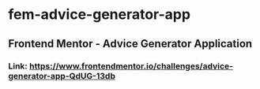 # fem-advice-generator-app

## Frontend Mentor - Advice Generator Application

### Link: https://www.frontendmentor.io/challenges/advice-generator-app-QdUG-13db
